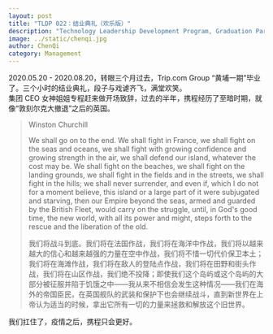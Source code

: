 ```yaml
---
layout: post
title: "TLDP 022：结业典礼（欢乐版）"
description: "Technology Leadership Development Program, Graduation Party"
image: ../static/chenqi.jpg
author: ChenQi
category: Management
---
```


2020.05.20 - 2020.08.20，转眼三个月过去，Trip.com Group “黄埔一期”毕业了。三个小时的结业典礼，段子与戏谑齐飞，满堂欢笑。  
集团 CEO 女神姐姐专程赶来做开场致辞，过去的半年，携程经历了至暗时期，就像“敦刻尔克大撤退”之后的英国。

> Winston Churchill
>
> We shall go on to the end. We shall fight in France, we shall fight on the seas and oceans, we shall fight with growing confidence and growing strength in the air, we shall defend our island, whatever the cost may be. We shall fight on the beaches, we shall fight on the landing grounds, we shall fight in the fields and in the streets, we shall fight in the hills; we shall never surrender, and even if, which I do not for a moment believe, this island or a large part of it were subjugated and starving, then our Empire beyond the seas, armed and guarded by the British Fleet, would carry on the struggle, until, in God's good time, the new world, with all its power and might, steps forth to the rescue and the liberation of the old.
>
>我们将战斗到底。我们将在法国作战，我们将在海洋中作战，我们将以越来越大的信心和越来越强的力量在空中作战，我们将不惜一切代价保卫本土；我们将在海滩作战，我们将在敌人的登陆点作战，我们将在田野和街头作战，我们将在山区作战，我们绝不投降；即使我们这个岛屿或这个岛屿的大部分被征服并陷于饥饿之中——我从来不相信会发生这种情况——我们在海外的帝国臣民，在英国舰队的武装和保护下也会继续战斗，直到新世界在上帝认为适当的时候，拿出它所有一切的力量来拯救和解放这个旧世界。

我们扛住了，疫情之后，携程只会更好。
